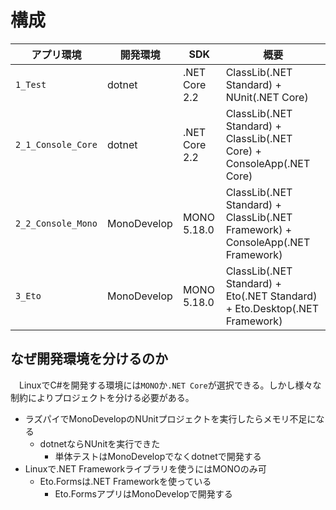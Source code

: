 # 構成

アプリ環境|開発環境|SDK|概要
----------|--------|---|----
`1_Test`|dotnet|.NET Core 2.2|ClassLib(.NET Standard) + NUnit(.NET Core)
`2_1_Console_Core`|dotnet|.NET Core 2.2|ClassLib(.NET Standard) + ClassLib(.NET Core) + ConsoleApp(.NET Core)
`2_2_Console_Mono`|MonoDevelop|MONO 5.18.0|ClassLib(.NET Standard) + ClassLib(.NET Framework) + ConsoleApp(.NET Framework)
`3_Eto`|MonoDevelop|MONO 5.18.0|ClassLib(.NET Standard) + Eto(.NET Standard) + Eto.Desktop(.NET Framework)

## なぜ開発環境を分けるのか

　LinuxでC#を開発する環境には`MONO`か`.NET Core`が選択できる。しかし様々な制約によりプロジェクトを分ける必要がある。

* ラズパイでMonoDevelopのNUnitプロジェクトを実行したらメモリ不足になる
    * dotnetならNUnitを実行できた
        * 単体テストはMonoDevelopでなくdotnetで開発する
* Linuxで.NET Frameworkライブラリを使うにはMONOのみ可
    * Eto.Formsは.NET Frameworkを使っている
        * Eto.FormsアプリはMonoDevelopで開発する


